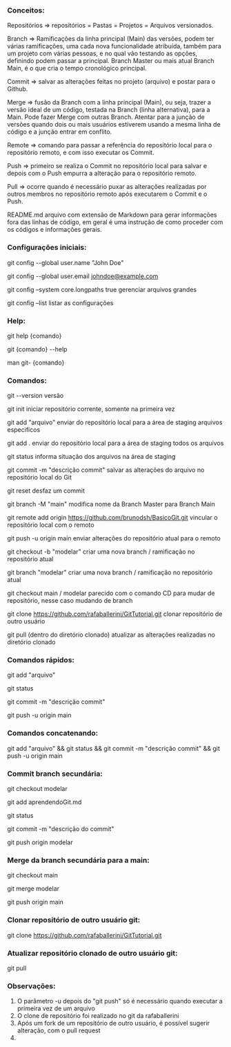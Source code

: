 ### Conceitos:
Repositórios => repositórios = Pastas = Projetos = Arquivos versionados.

Branch => Ramificações da linha principal (Main) das versões, podem ter várias ramificações, uma cada nova funcionalidade atribuída, também para um projeto com várias pessoas, e no qual vão testando as opções, definindo podem passar a principal. Branch Master ou mais atual Branch Main, é o que cria o tempo cronológico principal.

Commit => salvar as alterações feitas no projeto (arquivo) e postar para o Github.

Merge => fusão da Branch com a linha principal (Main), ou seja, trazer a versão ideal de um código, testada na Branch (linha alternativa), para a Main. Pode fazer Merge com outras Branch. Atentar para a junção de versões quando dois ou mais usuários estiverem usando a mesma linha de código e  a junção entrar em conflito.

Remote => comando para passar a referência do repositório local para o repositório remoto, e com isso executar os Commit.

Push => primeiro se realiza o Commit no repositório local para salvar e depois com o Push empurra a alteração para o repositório remoto.

Pull => ocorre quando é necessário puxar as alterações realizadas por outros membros no repositório remoto após executarem o Commit e o Push.

README.md arquivo com extensão de Markdown para gerar informações fora das linhas de código, em geral é uma instrução de como proceder com os códigos e informações gerais.

### Configurações iniciais:
git config --global user.name "John Doe"

git config --global user.email johndoe@example.com

git config –system core.longpaths true
gerenciar arquivos grandes

git config –list
listar as configurações

### Help:
git help {comando}

git {comando} --help

man git- {comando}

### Comandos:
git --version
versão

git init
iniciar repositório corrente, somente na primeira vez

git add "arquivo"
enviar do repositório local para a área de staging arquivos especificos

git add .
enviar do repositório local para a área de staging todos os arquivos

git status
informa situação dos arquivos na área de staging

git commit -m "descrição commit"
salvar as alterações do arquivo no repositório local do Git

git reset
desfaz um commit

git branch -M "main"
modifica nome da Branch Master para Branch Main

git remote add origin https://github.com/brunodsh/BasicoGit.git
vincular o repositório local com o remoto

git push -u origin main
enviar alterações do repositório atual para o remoto

git checkout -b "modelar"
criar uma nova branch / ramificação no repositório atual

git branch "modelar"
criar uma nova branch / ramificação no repositório atual

git checkout main / modelar
parecido com o comando CD para mudar de repositório, nesse caso mudando de branch

git clone https://github.com/rafaballerini/GitTutorial.git
clonar repositório de outro usuário

git pull (dentro do diretório clonado)
atualizar as alterações realizadas no diretório clonado

### Comandos rápidos:
git add "arquivo"

git status

git commit -m "descrição commit"

git push -u origin main

### Comandos concatenando:
git add "arquivo" && git status && git commit -m "descrição commit" && git push -u origin main

### Commit branch secundária:
git checkout modelar

git add aprendendoGit.md

git status

git commit -m "descrição do commit"

git push origin modelar

### Merge da branch secundária para a main:
git checkout main

git merge modelar

git push origin main

### Clonar repositório de outro usuário git:
git clone https://github.com/rafaballerini/GitTutorial.git

### Atualizar repositório clonado de outro usuário git:
git pull

### Observações:
1. O parâmetro -u depois do "git push" só é necessário quando executar a primeira vez de um arquivo
2. O clone de repositório foi realizado no git da rafaballerini
3. Após um fork de um repositório de outro usuário, é possível sugerir alteração, com o pull request
4. 